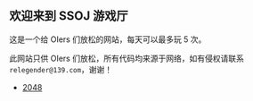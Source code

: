 ## 欢迎来到 SSOJ 游戏厅

这是一个给 OIers 们放松的网站，每天可以最多玩 5 次。

此网站只供 OIers 们放松，所有代码均来源于网络，如有侵权请联系 `relegender@139.com`，谢谢！

- [2048](/2048)
